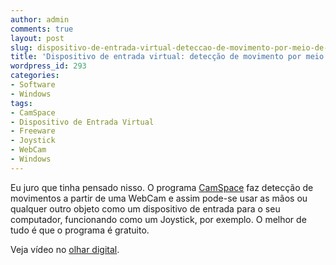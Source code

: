 ```yaml
---
author: admin
comments: true
layout: post
slug: dispositivo-de-entrada-virtual-deteccao-de-movimento-por-meio-de-uma-webcam
title: 'Dispositivo de entrada virtual: detecção de movimento por meio de uma WebCam'
wordpress_id: 293
categories:
- Software
- Windows
tags:
- CamSpace
- Dispositivo de Entrada Virtual
- Freeware
- Joystick
- WebCam
- Windows
---
```


Eu juro que tinha pensado nisso. O programa [CamSpace](http://www.camspace.com/) faz detecção de movimentos a partir de uma WebCam e assim pode-se usar as mãos ou qualquer outro objeto como um dispositivo de entrada para o seu computador, funcionando como um Joystick, por exemplo. O melhor de tudo é que o programa é gratuito.

Veja vídeo no [olhar digital](http://olhardigital.uol.com.br/central_de_videos/video_wide.php?id_conteudo=7209).
